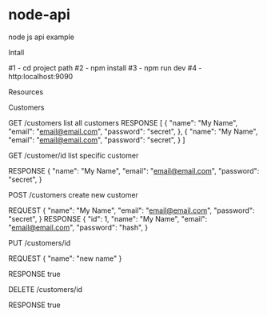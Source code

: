 # node-api
node js api example

Intall

#1 - cd project path
#2 - npm install
#3 - npm run dev
#4 - http:localhost:9090

Resources

Customers

GET /customers list all customers
  RESPONSE
    [
      {
        "name": "My Name",
        "email": "email@email.com",
        "password": "secret",
      },
      {
        "name": "My Name",
        "email": "email@email.com",
        "password": "secret",
      }
    ]
    
GET /customer/id list specific customer
  
RESPONSE
  {
    "name": "My Name",
    "email": "email@email.com",
    "password": "secret",
  }  
  
POST /customers create new customer

REQUEST
  {
    "name": "My Name",
    "email": "email@email.com",
    "password": "secret",
  }
RESPONSE
  {
    "id": 1,
    "name": "My Name",
    "email": "email@email.com",
    "password": "hash",
  }

PUT /customers/id

REQUEST
{
  "name": "new name"
}

RESPONSE
true

DELETE /customers/id

RESPONSE
true
